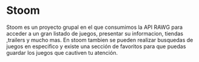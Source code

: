 # Stoom
Stoom es un proyecto grupal en el que consumimos la API RAWG para acceder a un gran listado de juegos, presentar su informacion, tiendas ,trailers y mucho mas. En stoom tambien se pueden realizar busquedas de juegos en especifico y existe una sección de favoritos para que puedas guardar los juegos que cautiven tu atención.
